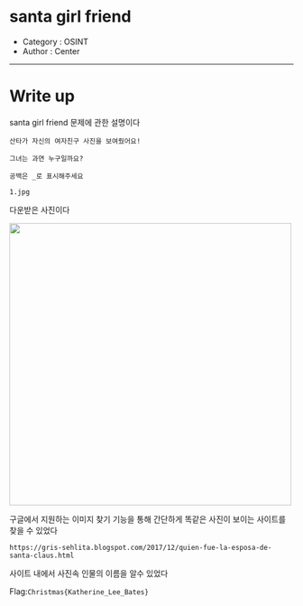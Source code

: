 # santa girl friend
- Category : OSINT
- Author : Center

<hr>

# Write up

santa girl friend 문제에 관한 설명이다

```
산타가 자신의 여자친구 사진을 보여줬어요!

그녀는 과연 누구일까요?

공백은 _로 표시해주세요

1.jpg
```
다운받은 사진이다

<img width="500" src="https://user-images.githubusercontent.com/90122834/146721789-5708c0ca-3aae-4b90-bf2b-ece5c8529386.png">

구글에서 지원하는 이미지 찾기 기능을 통해 간단하게 똑같은 사진이 보이는 사이트를 찾을 수 있었다

```https://gris-sehlita.blogspot.com/2017/12/quien-fue-la-esposa-de-santa-claus.html```

사이트 내에서 사진속 인물의 이름을 알수 있었다

Flag:```Christmas{Katherine_Lee_Bates}```
